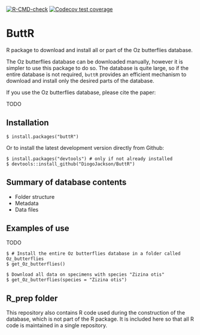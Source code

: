 <!-- badges: start -->
[![R-CMD-check](https://github.com/DiogoJackson/ButtR/actions/workflows/R-CMD-check.yaml/badge.svg)](https://github.com/DiogoJackson/ButtR/actions/workflows/R-CMD-check.yaml)
[![Codecov test coverage](https://codecov.io/gh/DiogoJackson/ButtR/graph/badge.svg)](https://app.codecov.io/gh/DiogoJackson/ButtR)
<!-- badges: end -->

# ButtR

R package to download and install all or part of the Oz butterflies database.

The Oz butterflies database can be downloaded manually, however it is simpler to
use this package to do so. The database is quite large, so if the
entire database is not required, `buttR` provides an efficient mechanism to download
and install only the desired parts of the database.

If you use the Oz butterflies database, please cite the paper:

TODO

## Installation

    $ install.packages("buttR")

Or to install the latest development version directly from Github:

    $ install.packages("devtools") # only if not already installed
    $ devtools::install_github("DiogoJackson/ButtR")

## Summary of database contents

* Folder structure
* Metadata
* Data files

## Examples of use

TODO

    $ # Install the entire Oz butterflies database in a folder called Oz_butterflies
    $ get_Oz_butterflies()
    
    $ Download all data on specimens with species "Zizina otis"
    $ get_Oz_butterflies(species = "Zizina otis")

## R_prep folder

This repository also contains R code used during the construction of 
the database, which is not part of the R package. It is included here 
so that all R code is maintained in a single repository.
